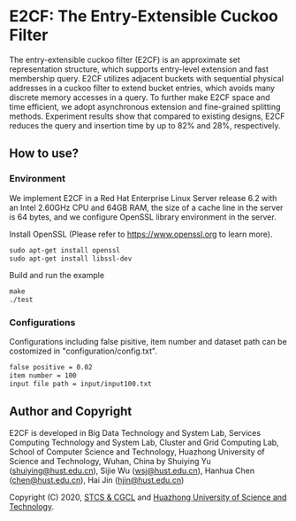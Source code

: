 # E2CF: The Entry-Extensible Cuckoo Filter
The entry-extensible cuckoo filter (E2CF) is an approximate set representation structure, which supports entry-level extension and fast membership query. E2CF utilizes adjacent buckets with sequential physical addresses in a cuckoo filter to extend bucket entries, which avoids many discrete memory accesses in a query. To further make E2CF space and time efficient, we adopt asynchronous extension and fine-grained splitting methods. Experiment results show that compared to existing designs, E2CF reduces the query and insertion time by up to 82% and 28%, respectively.

## How to use?
### Environment
We implement E2CF in a Red Hat Enterprise Linux Server release 6.2 with an Intel 2.60GHz CPU and 64GB RAM, the size of a cache line in the server is 64 bytes, and we configure OpenSSL library environment in the server. 

Install OpenSSL (Please refer to https://www.openssl.org to learn more).

```txt
sudo apt-get install openssl
sudo apt-get install libssl-dev
```
Build and run the example

```txt
make
./test
```


### Configurations
Configurations including false pisitive, item number and dataset path can be costomized in "configuration/config.txt". 

```txt
false positive = 0.02
item number = 100
input file path = input/input100.txt
```


## Author and Copyright

E2CF is developed in Big Data Technology and System Lab, Services Computing Technology and System Lab, Cluster and Grid Computing Lab, School of Computer Science and Technology, Huazhong University of Science and Technology, Wuhan, China by Shuiying Yu (shuiying@hust.edu.cn), Sijie Wu (wsj@hust.edu.cn), Hanhua Chen (chen@hust.edu.cn), Hai Jin (hjin@hust.edu.cn)

Copyright (C) 2020, [STCS & CGCL](http://grid.hust.edu.cn/) and [Huazhong University of Science and Technology](http://www.hust.edu.cn).

